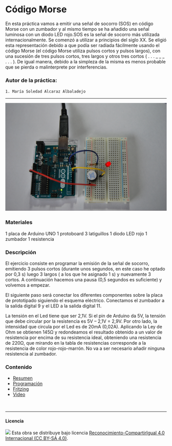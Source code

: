 # Código Morse

En esta práctica vamos a emitir una señal de socorro (SOS) en código Morse con un zumbador y al mismo tiempo se ha añadido una señal luminosa con un diodo LED rojo.SOS es la señal de socorro más utilizada internacionalmente. Se comenzó a utilizar a principios del siglo XX. Se eligió esta representación debido a que podía ser radiada fácilmente usando el código Morse (el código Morse utiliza pulsos cortos y pulsos largos), con una sucesión de tres pulsos cortos, tres largos y otros tres cortos  ( . . . _ _ _ . . . ). De igual manera, debido a la simpleza de la misma es menos probable que se pierda o malinterprete por interferencias. 

### Autor de la práctica:
    1. María Soledad Alcaraz Albaladejo

<hr>

<img src="foto-proyecto.JPG" />

### Materiales

1 placa de Arduino UNO
1 protoboard
3 latiguillos
1 diodo LED rojo
1 zumbador
1 resistencia


### Descripción

El ejercicio consiste en programar la emisión de la señal de socorro, emitiendo 3 pulsos cortos (durante unos segundos, en este caso he optado por 0,3 s) luego 3 largos ( a los que he asignado 1 s) y nuevamente 3 cortos. A continuación hacemos una pausa  (0,5 segundos es suficiente) y volvemos a empezar.

El siguiente paso será conectar los diferentes componentes sobre la placa de prototipado siguiendo el esquema eléctrico. Conectamos el zumbador a la salida digital 9 y el LED a la salida digital 11.

La tensión en el Led tiene que ser 2,1V. Si el pin de Arduino da 5V, la tensión que debe circular por la resistencia es 5V – 2,1V = 2,9V. Por otro lado, la intensidad que circula por el Led es de 20mA (0,02A). Aplicando la Ley de Ohm se obtienen 145Ω y redondeamos el resultado obtenido a un valor de resistencia por encima de su resistencia ideal, obteniendo una resistencia de 220Ω, que mirando en la tabla de resistencias corresponde a la resistencia de color rojo-rojo-marrón. No va a ser necesario añadir ninguna resistencia al zumbador.


### Contenido

- [Resumen](Resumen.pdf)
- [Programación](Programación.SB2)
- [Fritzing](Fritzing.fzz)
- [Video](Video.mp4)


<br>


***

#### Licencia

<img src="http://i.creativecommons.org/l/by-sa/4.0/88x31.png" /> Esta obra se distribuye bajo licencia [Reconocimiento-CompartirIgual 4.0 Internacional (CC BY-SA 4.0)](https://creativecommons.org/licenses/by-sa/4.0/deed.es_ES).
